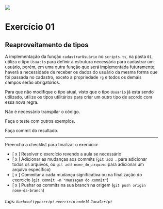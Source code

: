 ![](https://i.imgur.com/xG74tOh.png)

# Exercício 01

## Reaproveitamento de tipos

A implementação da função `cadastrarUsuário` no `scripts.ts`, na pasta `01`, utiliza o tipo `Usuario` para definir a estrutura necessária para cadastrar um usuário, porém, em uma outra função que será implementada futuramente, haverá a necessidade de receber os dados do usuário da mesma forma que foi passada no cadastro, exceto a propriedade `rg` e todos os demais campos serão obrigatórios.

Para que não modifique o tipo atual, visto que o tipo `Usuario` já esta sendo utilizado, utilize os tipos utilitários para criar um outro tipo de acordo com essa nova regra.

Não é necessário transpilar o código.

Faça o teste com outros exemplos.

Faça commit do resultado.

---

Preencha a checklist para finalizar o exercício:

-   [ x ] Resolver o exercício revendo a aula se necessário
-   [ x ] Adicionar as mudanças aos commits (`git add .` para adicionar todos os arquivos, ou `git add nome_do_arquivo` para adicionar um arquivo específico)
-   [ x ] Commitar a cada mudança significativa ou na finalização do exercício (`git commit -m "Mensagem do commit"`)
-   [ x ] Pushar os commits na sua branch na origem (`git push origin nome-da-branch`)

###### tags: `backend` `typescript` `exercicio` `nodeJS` `JavaScript`
